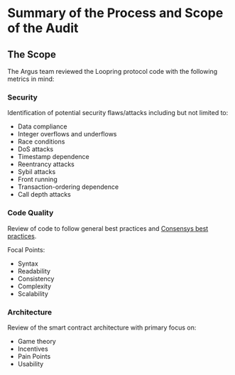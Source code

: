 
# Summary of the Process and Scope of the Audit

## The Scope

The Argus team reviewed the Loopring protocol code with the following metrics in mind:

### Security 
Identification of potential security flaws/attacks including but not limited to:
* Data compliance
* Integer overflows and underflows
* Race conditions
* DoS attacks
* Timestamp dependence
* Reentrancy attacks
* Sybil attacks
* Front running
* Transaction-ordering dependence
* Call depth attacks

### Code Quality
Review of code to follow general best practices and [Consensys best practices](https://github.com/ConsenSys/smart-contract-best-practices).

Focal Points:
* Syntax
* Readability
* Consistency
* Complexity
* Scalability

### Architecture
Review of the smart contract architecture with primary focus on:
* Game theory
* Incentives
* Pain Points
* Usability
